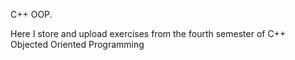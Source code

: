  C++ OOP.
 
 Here I store and upload exercises from the fourth semester of C++ Objected Oriented Programming
 
